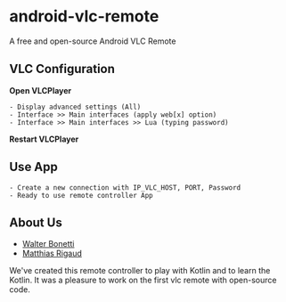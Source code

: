 # android-vlc-remote

A free and open-source Android VLC Remote


## VLC Configuration

__Open VLCPlayer__

    - Display advanced settings (All)
    - Interface >> Main interfaces (apply web[x] option)
    - Interface >> Main interfaces >> Lua (typing password)
__Restart VLCPlayer__

## Use App

    - Create a new connection with IP_VLC_HOST, PORT, Password
    - Ready to use remote controller App
    
## About Us

- [Walter Bonetti](https://github.com/IniterWorker)
- [Matthias Rigaud](https://github.com/matthiasrigaud)

We've created this remote controller to play with Kotlin and to learn the Kotlin.
It was a pleasure to work on the first vlc remote with open-source code.

